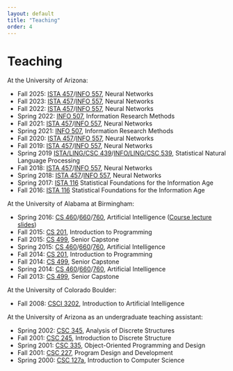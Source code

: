 ```yaml
---
layout: default
title: "Teaching"
order: 4
---
```


# Teaching #

At the University of Arizona:
* Fall 2025: [ISTA 457](https://catalog.arizona.edu/courses/0399091)/[INFO 557](https://catalog.arizona.edu/courses/0399101), Neural Networks
* Fall 2023: [ISTA 457](https://catalog.arizona.edu/courses/0399091)/[INFO 557](https://catalog.arizona.edu/courses/0399101), Neural Networks
* Fall 2022: [ISTA 457](https://catalog.arizona.edu/courses/0399091)/[INFO 557](https://catalog.arizona.edu/courses/0399101), Neural Networks
* Spring 2022: [INFO 507](https://catalog.arizona.edu/courses/0387701), Information Research Methods
* Fall 2021: [ISTA 457](https://catalog.arizona.edu/courses/0399091)/[INFO 557](https://catalog.arizona.edu/courses/0399101), Neural Networks
* Spring 2021: [INFO 507](https://catalog.arizona.edu/courses/0387701), Information Research Methods
* Fall 2020: [ISTA 457](https://catalog.arizona.edu/courses/0399091)/[INFO 557](https://catalog.arizona.edu/courses/0399101), Neural Networks
* Fall 2019: [ISTA 457](https://catalog.arizona.edu/courses/0399091)/[INFO 557](https://catalog.arizona.edu/courses/0399101), Neural Networks
* Spring 2019 [ISTA/LING/CSC 439](https://catalog.arizona.edu/courses/0198343)/[INFO/LING/CSC 539](https://catalog.arizona.edu/courses/0199293), Statistical Natural Language Processing
* Fall 2018: [ISTA 457](https://catalog.arizona.edu/courses/0399091)/[INFO 557](https://catalog.arizona.edu/courses/0399101), Neural Networks
* Spring 2018: [ISTA 457](https://catalog.arizona.edu/courses/0399091)/[INFO 557](https://catalog.arizona.edu/courses/0399101), Neural Networks
* Spring 2017: [ISTA 116](https://catalog.arizona.edu/courses/0356451) Statistical Foundations for the Information Age
* Fall 2016: [ISTA 116](https://catalog.arizona.edu/courses/0356451) Statistical Foundations for the Information Age

At the University of Alabama at Birmingham:

* Spring 2016: [CS 460](http://catalog.uab.edu/search/?P=CS%20460)/[660](http://catalog.uab.edu/search/?P=CS%20660)/[760](http://catalog.uab.edu/search/?P=CS%20760), Artificial Intelligence ([Course lecture slides](https://github.com/bethard/artificial-intelligence-lectures))
* Fall 2015: [CS 201](http://catalog.uab.edu/previouscatalogs/2015-2016/coursedescriptions/cs/), Introduction to Programming
* Fall 2015: [CS 499](http://catalog.uab.edu/search/?P=CS%20499), Senior Capstone
* Spring 2015: [CS 460](http://catalog.uab.edu/search/?P=CS%20460)/[660](http://catalog.uab.edu/search/?P=CS%20660)/[760](http://catalog.uab.edu/search/?P=CS%20760), Artificial Intelligence
* Fall 2014: [CS 201](http://catalog.uab.edu/previouscatalogs/2015-2016/coursedescriptions/cs/), Introduction to Programming
* Fall 2014: [CS 499](http://catalog.uab.edu/search/?P=CS%20499), Senior Capstone
* Spring 2014: [CS 460](http://catalog.uab.edu/search/?P=CS%20460)/[660](http://catalog.uab.edu/search/?P=CS%20660)/[760](http://catalog.uab.edu/search/?P=CS%20760), Artificial Intelligence
* Fall 2013: [CS 499](http://catalog.uab.edu/search/?P=CS%20499), Senior Capstone

At the University of Colorado Boulder:

* Fall 2008: [CSCI 3202](https://experts.colorado.edu/display/coursename_CSCI-3202), Introduction to Artificial Intelligence

At the University of Arizona as an undergraduate teaching assistant:

* Spring 2002: [CSC 345](https://catalog.arizona.edu/courses/0097981), Analysis of Discrete Structures
* Fall 2001: [CSC 245](https://www2.cs.arizona.edu/courses/descriptions.html#CSC245), Introduction to Discrete Structure
* Spring 2001: [CSC 335](https://catalog.arizona.edu/courses/0097941), Object-Oriented Programming and Design
* Fall 2001: [CSC 227](https://www2.cs.arizona.edu/courses/descriptions.html#CSC227), Program Design and Development
* Spring 2000: [CSC 127a](https://www2.cs.arizona.edu/courses/descriptions.html#CSC127A), Introduction to Computer Science
